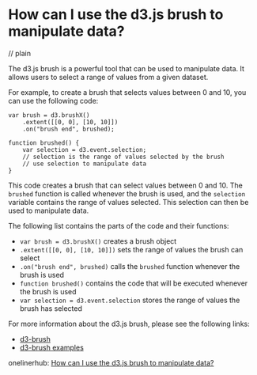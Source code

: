# How can I use the d3.js brush to manipulate data?
// plain

The d3.js brush is a powerful tool that can be used to manipulate data. It allows users to select a range of values from a given dataset.

For example, to create a brush that selects values between 0 and 10, you can use the following code:

```
var brush = d3.brushX()
    .extent([[0, 0], [10, 10]])
    .on("brush end", brushed);

function brushed() {
    var selection = d3.event.selection;
    // selection is the range of values selected by the brush
    // use selection to manipulate data
}
```

This code creates a brush that can select values between 0 and 10. The `brushed` function is called whenever the brush is used, and the `selection` variable contains the range of values selected. This selection can then be used to manipulate data.

The following list contains the parts of the code and their functions:
* `var brush = d3.brushX()` creates a brush object
* `.extent([[0, 0], [10, 10]])` sets the range of values the brush can select
* `.on("brush end", brushed)` calls the `brushed` function whenever the brush is used
* `function brushed()` contains the code that will be executed whenever the brush is used
* `var selection = d3.event.selection` stores the range of values the brush has selected

For more information about the d3.js brush, please see the following links:
* [d3-brush](https://github.com/d3/d3-brush)
* [d3-brush examples](https://observablehq.com/@d3/brush)

onelinerhub: [How can I use the d3.js brush to manipulate data?](https://onelinerhub.com/javascript-d3/how-can-i-use-the-d--js-brush-to-manipulate-data)